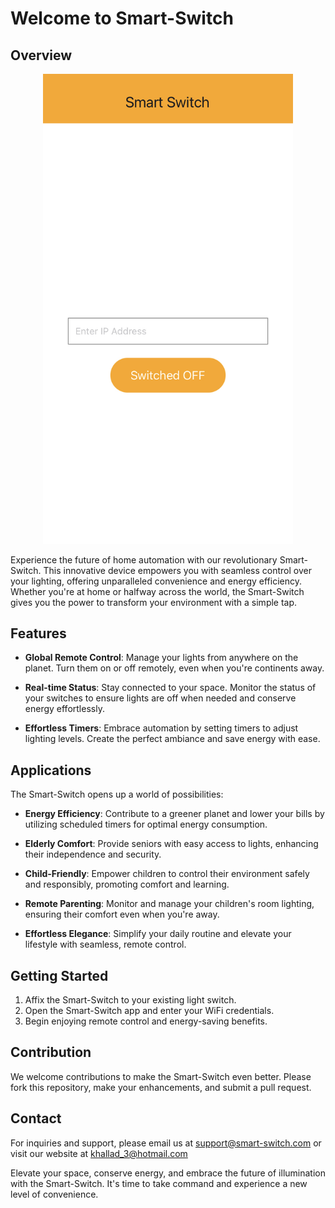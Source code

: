 # Welcome to Smart-Switch

## Overview
<p align="center">
  <img src="assets/smart-switch.jpg" alt="Smart-Switch" width="400">
</p>
Experience the future of home automation with our revolutionary Smart-Switch. This innovative device empowers you with seamless control over your lighting, offering unparalleled convenience and energy efficiency. Whether you're at home or halfway across the world, the Smart-Switch gives you the power to transform your environment with a simple tap.

## Features

- **Global Remote Control**: Manage your lights from anywhere on the planet. Turn them on or off remotely, even when you're continents away.

- **Real-time Status**: Stay connected to your space. Monitor the status of your switches to ensure lights are off when needed and conserve energy effortlessly.

- **Effortless Timers**: Embrace automation by setting timers to adjust lighting levels. Create the perfect ambiance and save energy with ease.

## Applications

The Smart-Switch opens up a world of possibilities:

- **Energy Efficiency**: Contribute to a greener planet and lower your bills by utilizing scheduled timers for optimal energy consumption.

- **Elderly Comfort**: Provide seniors with easy access to lights, enhancing their independence and security.

- **Child-Friendly**: Empower children to control their environment safely and responsibly, promoting comfort and learning.

- **Remote Parenting**: Monitor and manage your children's room lighting, ensuring their comfort even when you're away.

- **Effortless Elegance**: Simplify your daily routine and elevate your lifestyle with seamless, remote control.

## Getting Started

1. Affix the Smart-Switch to your existing light switch.
2. Open the Smart-Switch app and enter your WiFi credentials.
3. Begin enjoying remote control and energy-saving benefits.

## Contribution

We welcome contributions to make the Smart-Switch even better. Please fork this repository, make your enhancements, and submit a pull request.

## Contact

For inquiries and support, please email us at support@smart-switch.com or visit our website at khallad_3@hotmail.com

Elevate your space, conserve energy, and embrace the future of illumination with the Smart-Switch. It's time to take command and experience a new level of convenience.
